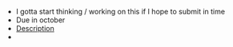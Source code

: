- I gotta start thinking / working on this if I hope to submit in time
- Due in october
- [Description](https://new.nsf.gov/funding/opportunities/nsf-graduate-research-fellowship-program-grfp/nsf24-591/solicitation)
-